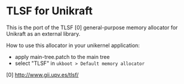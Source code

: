 TLSF for Unikraft
=================

This is the port of the TLSF [0] general-purpose memory allocator for Unikraft
as an external library.

How to use this allocator in your unikernel application:

- apply main-tree.patch to the main tree
- select "TLSF" in `ukboot > Default memory allocator`

[0] http://www.gii.upv.es/tlsf/
